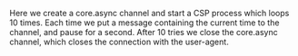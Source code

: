 Here we create a core.async channel and start a CSP process which loops
10 times. Each time we put a message containing the current time to the
channel, and pause for a second. After 10 tries we close the core.async
channel, which closes the connection with the user-agent.

<resource-map/>

<curl/>

<response/>
